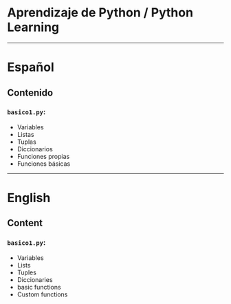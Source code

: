 # Aprendizaje de Python / Python Learning
---
# Español
## Contenido
### `basico1.py`: 
- Variables
- Listas
- Tuplas
- Diccionarios
- Funciones propias
- Funciones básicas
---
# English
## Content
### `basico1.py`: 
- Variables
- Lists
- Tuples
- Diccionaries
- basic functions
- Custom functions